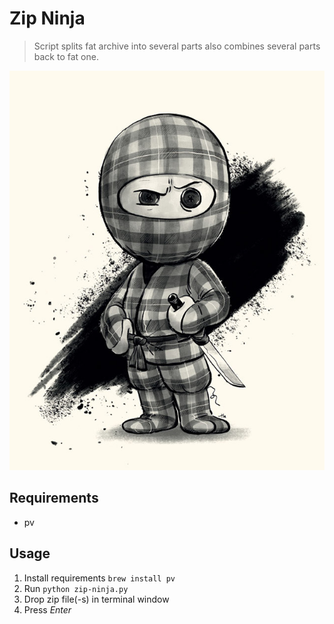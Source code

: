 # Zip Ninja
> Script splits fat archive into several parts 
> also combines several parts back to fat one.

![](img.jpeg)

## Requirements
* pv

## Usage
1. Install requirements 
```brew install pv```
2. Run ```python zip-ninja.py```
3. Drop zip file(-s) in terminal window
4. Press _Enter_
